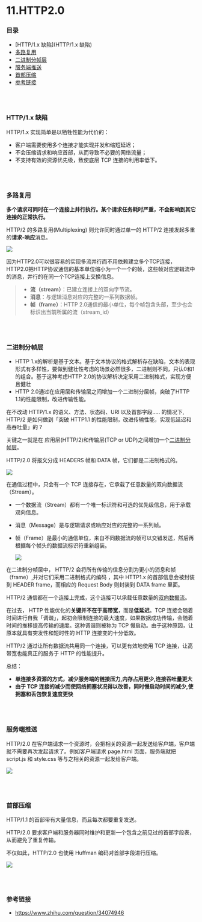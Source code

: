 # 11.HTTP2.0

### 目录

- [HTTP/1.x 缺陷](HTTP/1.x 缺陷)
- [多路复用](#多路复用)
- [二进制分帧层](#二进制分帧层)
- [服务端推送](#服务端推送)
- [首部压缩](#首部压缩)
- [参考链接](#参考链接)





</br></br>

### HTTP/1.x 缺陷

HTTP/1.x 实现简单是以牺牲性能为代价的：

- 客户端需要使用多个连接才能实现并发和缩短延迟；
- 不会压缩请求和响应首部，从而导致不必要的网络流量；
- 不支持有效的资源优先级，致使底层 TCP 连接的利用率低下。



</br></br>

### 多路复用

**多个请求可同时在一个连接上并行执行。某个请求任务耗时严重，不会影响到其它连接的正常执行。**

 HTTP/2 的多路复用(Multiplexing) 则允许同时通过单一的 HTTP/2 连接发起多重的**请求-响应**消息。

![](https://raw.githubusercontent.com/affectalways/Flee-as-a-bird-to-your-mountain/main/img/HTTP2.0多路复用1.png)

因为HTTP2.0可以很容易的实现多流并行而不用依赖建立多个TCP连接，HTTP2.0把HTTP协议通信的基本单位缩小为一个一个的帧，这些帧对应逻辑流中的消息，并行的在同一个TCP连接上交换信息。

> - **流（stream）**：已建立连接上的双向字节流。
> - **消息**：与逻辑消息对应的完整的一系列数据帧。
> - **帧（frame）**：HTTP 2.0通信的最小单位，每个帧包含头部，至少也会标识出当前所属的流（stream_id）



</br></br>

### 二进制分帧层

- HTTP 1.x的解析是基于文本。基于文本协议的格式解析存在缺陷，文本的表现形式有多样性，要做到健壮性考虑的场景必然很多，二进制则不同，只认0和1的组合。基于这种考虑HTTP 2.0的协议解析决定采用二进制格式，实现方便且健壮
- HTTP 2.0通过在应用层和传输层之间增加一个二进制分层帧，突破了HTTP 1.1的性能限制，改进传输性能。

在不改动 HTTP/1.x 的语义、方法、状态码、URI 以及首部字段….. 的情况下, HTTP/2 是如何做到「突破 HTTP1.1 的性能限制，改进传输性能，实现低延迟和高吞吐量」的 ?

关键之一就是在 应用层(HTTP/2)和传输层(TCP or UDP)之间增加一个[二进制分帧层](https://www.zhihu.com/search?q=二进制分帧层&search_source=Entity&hybrid_search_source=Entity&hybrid_search_extra={"sourceType"%3A"answer"%2C"sourceId"%3A75364178})。

HTTP/2.0 将报文分成 HEADERS 帧和 DATA 帧，它们都是二进制格式的。

![](https://raw.githubusercontent.com/affectalways/Flee-as-a-bird-to-your-mountain/main/img/HTTP2.0多路复用2.png)



在通信过程中，只会有一个 TCP 连接存在，它承载了任意数量的双向数据流（Stream）。

- 一个数据流（Stream）都有一个唯一标识符和可选的优先级信息，用于承载双向信息。

- 消息（Message）是与逻辑请求或响应对应的完整的一系列帧。

- 帧（Frame）是最小的通信单位，来自不同数据流的帧可以交错发送，然后再根据每个帧头的数据流标识符重新组装。

  ![](https://raw.githubusercontent.com/affectalways/Flee-as-a-bird-to-your-mountain/main/img/HTTP2.0%E5%A4%9A%E8%B7%AF%E5%A4%8D%E7%94%A85.png)



在二进制分帧层中， HTTP/2 会将所有传输的信息分割为更小的消息和帧（frame）,并对它们采用二进制格式的编码 ，其中 HTTP1.x 的首部信息会被封装到 HEADER frame，而相应的 Request Body 则封装到 DATA frame 里面。

HTTP/2 通信都在一个连接上完成，这个连接可以承载任意数量的[双向数据流](https://www.zhihu.com/search?q=双向数据流&search_source=Entity&hybrid_search_source=Entity&hybrid_search_extra={"sourceType"%3A"answer"%2C"sourceId"%3A75364178})。

在过去， HTTP 性能优化的**关键并不在于高带宽**，而是**低延迟**。TCP 连接会随着时间进行自我「调谐」，起初会限制连接的最大速度，如果数据成功传输，会随着时间的推移提高传输的速度。这种调谐则被称为 TCP 慢启动。由于这种原因，让原本就具有突发性和短时性的 HTTP 连接变的十分低效。

HTTP/2 通过让所有数据流共用同一个连接，可以更有效地使用 TCP 连接，让高带宽也能真正的服务于 HTTP 的性能提升。

总结：

- **单连接多资源的方式，减少服务端的链接压力,内存占用更少,连接吞吐量更大**
- **由于 TCP 连接的减少而使网络拥塞状况得以改善，同时慢启动时间的减少,使拥塞和丢包恢复速度更快**





</br></br>

### 服务端推送

HTTP/2.0 在客户端请求一个资源时，会把相关的资源一起发送给客户端，客户端就不需要再次发起请求了。例如客户端请求 page.html 页面，服务端就把 script.js 和 style.css 等与之相关的资源一起发给客户端。

![](https://raw.githubusercontent.com/affectalways/Flee-as-a-bird-to-your-mountain/main/img/HTTP2.0多路复用3.png)





</br></br>

### 首部压缩

HTTP/1.1 的首部带有大量信息，而且每次都要重复发送。

HTTP/2.0 要求客户端和服务器同时维护和更新一个包含之前见过的首部字段表，从而避免了重复传输。

不仅如此，HTTP/2.0 也使用 Huffman 编码对首部字段进行压缩。

![](https://raw.githubusercontent.com/affectalways/Flee-as-a-bird-to-your-mountain/main/img/HTTP2.0%E5%A4%9A%E8%B7%AF%E5%A4%8D%E7%94%A86.png)



</br></br>

### 参考链接

- https://www.zhihu.com/question/34074946

